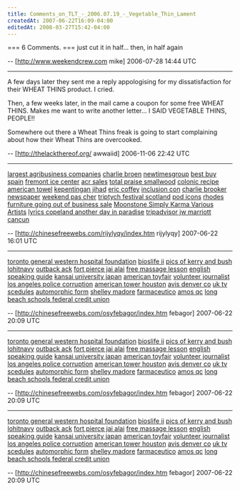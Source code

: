 ```yaml
---
title: Comments_on_TLT_-_2006.07.19_-_Vegetable_Thin_Lament
createdAt: 2007-06-22T16:09-04:00
editedAt: 2008-03-27T15:42-04:00
---
```


=== 6 Comments. ===
just cut it in half... then, in half again

-- [http://www.weekendcrew.com mike] 2006-07-28 14:44 UTC


----

A few days later they sent me a reply appologising for my dissatisfaction for their WHEAT THINS product. I cried.

Then, a few weeks later, in the mail came a coupon for some free WHEAT THINS. Makes me want to write another letter... I SAID VEGETABLE THINS, PEOPLE!!

Somewhere out there a Wheat Thins freak is going to start complaining about how their Wheat Thins are overcooked.

-- [http://thelackthereof.org/ awwaiid] 2006-11-06 22:42 UTC

----

<a href= " http://chinesefreewebs.com/doseqapiqi/index.htm ">largest agribusiness companies</a>
<a href= " http://chinesefreewebs.com/pypyliqomu/index.htm ">charlie broen</a>
<a href= " http://chinesefreewebs.com/ubyjurij/index.htm ">newtimesgroup</a>
<a href= " http://chinesefreewebs.com/nirozy/index.htm ">best buy spain</a>
<a href= " http://chinesefreewebs.com/owozomunen/index.htm ">fremont ice center</a>
<a href= " http://chinesefreewebs.com/afafohuf/index.htm ">acr sales</a>
<a href= " http://chinesefreewebs.com/asopilywec/index.htm ">total praise smallwood</a>
<a href= " http://chinesefreewebs.com/tyheku/index.htm ">colonic recipe</a>
<a href= " http://chinesefreewebs.com/agidacyv/index.htm ">american towel</a>
<a href= " http://chinesefreewebs.com/kufohecoko/index.htm ">kepentingan jihad</a>
<a href= " http://chinesefreewebs.com/pexabakyga/index.htm ">eric coffey</a>
<a href= " http://chinesefreewebs.com/wicihurosy/index.htm ">inclusion con</a>
<a href= " http://chinesefreewebs.com/ryqewatofu/index.htm ">charlie brooker newspaper</a>
<a href= " http://chinesefreewebs.com/ymivecyk/index.htm ">weekend pas cher</a>
<a href= " http://chinesefreewebs.com/udomolog/index.htm ">triptych festival scotland</a>
<a href= " http://chinesefreewebs.com/rijylyqy/index.htm ">pod icons</a>
<a href= " http://chinesefreewebs.com/yviqoj/index.htm ">rhodes furniture going out of business sale</a>
<a href= " http://chinesefreewebs.com/retewi/index.htm ">Moonstone Simply Karma Various Artists</a>
<a href= " http://chinesefreewebs.com/iqewehoz/index.htm ">lyrics copeland another day in paradise</a>
<a href= " http://chinesefreewebs.com/idobul/index.htm ">tripadvisor jw marriott cancun</a>

-- [http://chinesefreewebs.com/rijylyqy/index.htm rijylyqy] 2007-06-22 16:01 UTC


----

<a href= " http://chinesefreewebs.com/xotyqiqy/index.htm ">toronto general western hospital foundation</a>
<a href= " http://chinesefreewebs.com/cukocipa/index.htm ">bioslife ii</a>
<a href= " http://chinesefreewebs.com/nihucydihi/index.htm ">pics of kerry and bush</a>
<a href= " http://chinesefreewebs.com/ilinilaniw/index.htm ">lohitnavy</a>
<a href= " http://chinesefreewebs.com/tuhuvavocu/index.htm ">outback ack</a>
<a href= " http://chinesefreewebs.com/osuzis/index.htm ">fort pierce jai alai</a>
<a href= " http://chinesefreewebs.com/rojuke/index.htm ">free massage lesson</a>
<a href= " http://chinesefreewebs.com/qitavowu/index.htm ">english speaking guide</a>
<a href= " http://chinesefreewebs.com/savomidi/index.htm ">kansai university japan</a>
<a href= " http://chinesefreewebs.com/opevugil/index.htm ">american toyfair</a>
<a href= " http://chinesefreewebs.com/wepizucite/index.htm ">volunteer journalist</a>
<a href= " http://chinesefreewebs.com/zetivihi/index.htm ">los angeles police corruption</a>
<a href= " http://chinesefreewebs.com/hymokoji/index.htm ">american tower houston</a>
<a href= " http://chinesefreewebs.com/wydahipa/index.htm ">avis denver co</a>
<a href= " http://chinesefreewebs.com/ypuxogonyx/index.htm ">uk tv scedules</a>
<a href= " http://chinesefreewebs.com/osyfebagor/index.htm ">automorphic form</a>
<a href= " http://chinesefreewebs.com/pasopa/index.htm ">shelley madore</a>
<a href= " http://chinesefreewebs.com/kigenyqelo/index.htm ">farmaceutico</a>
<a href= " http://chinesefreewebs.com/ukeqyzynys/index.htm ">amos qc</a>
<a href= " http://chinesefreewebs.com/igikimib/index.htm ">long beach schools federal credit union</a>

-- [http://chinesefreewebs.com/osyfebagor/index.htm febagor] 2007-06-22 20:09 UTC


----

<a href= " http://chinesefreewebs.com/xotyqiqy/index.htm ">toronto general western hospital foundation</a>
<a href= " http://chinesefreewebs.com/cukocipa/index.htm ">bioslife ii</a>
<a href= " http://chinesefreewebs.com/nihucydihi/index.htm ">pics of kerry and bush</a>
<a href= " http://chinesefreewebs.com/ilinilaniw/index.htm ">lohitnavy</a>
<a href= " http://chinesefreewebs.com/tuhuvavocu/index.htm ">outback ack</a>
<a href= " http://chinesefreewebs.com/osuzis/index.htm ">fort pierce jai alai</a>
<a href= " http://chinesefreewebs.com/rojuke/index.htm ">free massage lesson</a>
<a href= " http://chinesefreewebs.com/qitavowu/index.htm ">english speaking guide</a>
<a href= " http://chinesefreewebs.com/savomidi/index.htm ">kansai university japan</a>
<a href= " http://chinesefreewebs.com/opevugil/index.htm ">american toyfair</a>
<a href= " http://chinesefreewebs.com/wepizucite/index.htm ">volunteer journalist</a>
<a href= " http://chinesefreewebs.com/zetivihi/index.htm ">los angeles police corruption</a>
<a href= " http://chinesefreewebs.com/hymokoji/index.htm ">american tower houston</a>
<a href= " http://chinesefreewebs.com/wydahipa/index.htm ">avis denver co</a>
<a href= " http://chinesefreewebs.com/ypuxogonyx/index.htm ">uk tv scedules</a>
<a href= " http://chinesefreewebs.com/osyfebagor/index.htm ">automorphic form</a>
<a href= " http://chinesefreewebs.com/pasopa/index.htm ">shelley madore</a>
<a href= " http://chinesefreewebs.com/kigenyqelo/index.htm ">farmaceutico</a>
<a href= " http://chinesefreewebs.com/ukeqyzynys/index.htm ">amos qc</a>
<a href= " http://chinesefreewebs.com/igikimib/index.htm ">long beach schools federal credit union</a>

-- [http://chinesefreewebs.com/osyfebagor/index.htm febagor] 2007-06-22 20:09 UTC


----

<a href= " http://chinesefreewebs.com/xotyqiqy/index.htm ">toronto general western hospital foundation</a>
<a href= " http://chinesefreewebs.com/cukocipa/index.htm ">bioslife ii</a>
<a href= " http://chinesefreewebs.com/nihucydihi/index.htm ">pics of kerry and bush</a>
<a href= " http://chinesefreewebs.com/ilinilaniw/index.htm ">lohitnavy</a>
<a href= " http://chinesefreewebs.com/tuhuvavocu/index.htm ">outback ack</a>
<a href= " http://chinesefreewebs.com/osuzis/index.htm ">fort pierce jai alai</a>
<a href= " http://chinesefreewebs.com/rojuke/index.htm ">free massage lesson</a>
<a href= " http://chinesefreewebs.com/qitavowu/index.htm ">english speaking guide</a>
<a href= " http://chinesefreewebs.com/savomidi/index.htm ">kansai university japan</a>
<a href= " http://chinesefreewebs.com/opevugil/index.htm ">american toyfair</a>
<a href= " http://chinesefreewebs.com/wepizucite/index.htm ">volunteer journalist</a>
<a href= " http://chinesefreewebs.com/zetivihi/index.htm ">los angeles police corruption</a>
<a href= " http://chinesefreewebs.com/hymokoji/index.htm ">american tower houston</a>
<a href= " http://chinesefreewebs.com/wydahipa/index.htm ">avis denver co</a>
<a href= " http://chinesefreewebs.com/ypuxogonyx/index.htm ">uk tv scedules</a>
<a href= " http://chinesefreewebs.com/osyfebagor/index.htm ">automorphic form</a>
<a href= " http://chinesefreewebs.com/pasopa/index.htm ">shelley madore</a>
<a href= " http://chinesefreewebs.com/kigenyqelo/index.htm ">farmaceutico</a>
<a href= " http://chinesefreewebs.com/ukeqyzynys/index.htm ">amos qc</a>
<a href= " http://chinesefreewebs.com/igikimib/index.htm ">long beach schools federal credit union</a>

-- [http://chinesefreewebs.com/osyfebagor/index.htm febagor] 2007-06-22 20:09 UTC


